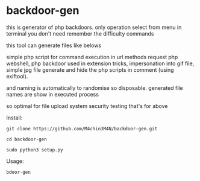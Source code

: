 # backdoor-gen


this is generator of php backdoors.
only operation select from menu in terminal
you don't need remember the difficulty commands 

this tool can generate files like belows 

  simple php script for command execution in url methods request
  php webshell,
  php backdoor used in extension tricks,
  impersonation into gif file,
  simple jpg file generate and hide the php scripts in comment (using exiftool).
  

and naming is automatically to randomise so disposable.
generated file names are show in executed process

so optimal for file upload system security testing that's for above

Install:

    git clone https://github.com/M4chin3M4N/backdoor-gen.git

    cd backdoor-gen

    sudo python3 setup.py


Usage:

    bdoor-gen

